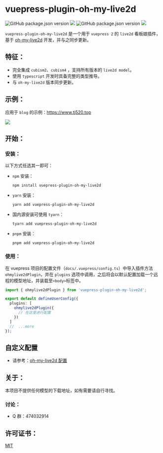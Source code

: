 # vuepress-plugin-oh-my-live2d

![GitHub package.json version](https://img.shields.io/github/package-json/v/oh-my-live2d/vuepress-plugin-oh-my-live2d) ![](https://img.shields.io/badge/vuepress2-plugin-green) ![GitHub package.json version](https://img.shields.io/github/package-json/v/oh-my-live2d/oh-my-live2d?label=oh-my-live2d) ![](https://img.shields.io/badge/cubism-2%2F3%2F4-orange)

`vuepress-plugin-oh-my-live2d` 是一个用于 `vuepress 2` 的 `live2d` 看板娘插件，基于 [oh-my-live2d](https://github.com/oh-my-live2d/oh-my-live2d) 开发，并与之同步更新。

## 特征：

- 完全集成 `cubism2`、`cubism4` ，支持所有版本的 `live2d model`。
- 使用 `typescript` 开发时具备完整的类型推导。
- 与 `oh-my-live2d` 版本同步更新。

## 示例：

应用于 `blog` 的示例：https://www.tj520.top

![](https://loclink-1259720482.cos.ap-beijing.myqcloud.com/image/202301122255860.png)

## 开始：

### 安装：

以下方式任选其一即可：

- `npm` 安装：

  ```shell
  npm install vuepress-plugin-oh-my-live2d
  ```

- `yarn` 安装：

  ```shell
  yarn add vuepress-plugin-oh-my-live2d
  ```

- 国内源安装可使用 `tyarn`：

  ```shell
  tyarn add vuepress-plugin-oh-my-live2d
  ```

- `pnpm` 安装：

  ```shell
  pnpm add vuepress-plugin-oh-my-live2d
  ```

### 使用：

在 vuepress 项目的配置文件（`docs/.vuepress/config.ts`）中导入插件方法 `ohmylive2dPlugin`，并在 `plugins` 选项中调用，之后将会以默认配置加载一个远程的模型地址，并装载至`<body>`标签中。

```ts
import { ohmylive2dPlugin } from 'vuepress-plugin-oh-my-live2d';

export default defineUserConfig({
  plugins: [
    ohmylive2dPlugin({
      // 在这里进行配置
    })
  ]
  //  ...more
});
```

## 自定义配置

- 请参考：[oh-my-live2d 配置](https://oh-my-live2d.netlify.app/configure/)

## 关于：

本项目不提供任何模型的下载地址，如有需要请自行寻找。

### 讨论：

- Q 群：474032914

## 许可证书：

[MIT](https://github.com/oh-my-live2d/vuepress-plugin-oh-my-live2d/blob/master/license)
